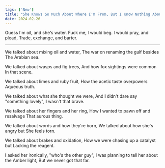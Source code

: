```yaml
---
tags: ['New']
title: "She Knows So Much About Where I'm From, But I Know Nothing About Japan"
date: 2024-02-26
---
```


Guess I'm oil, and she's water.
Fuck me, I would beg.
I would pray, and plead,
Trade, exchange, and barter.

---

We talked about mixing oil and water,
The war on renaming the gulf besides
The Arabian sea.

We talked about wasps and fig trees,
And how fox sightings were common
In that scene.

We talked about limes and ruby fruit,
How the acetic taste overpowers
Aqueous truth.

We talked about what she thought we were,
And I didn't dare say "something lovely",
I wasn't that brave.

We talked about her fingers and her ring,
How I wanted to pawn off and resalvage
That aurous thing.

We talked about words and how they're born,
We talked about how she's angry but
She feels torn.

We talked about brakes and oxidation,
How we were chasing up a catalyst but
Lacking the reagent.

I asked her ironically, "who's the other guy",
I was planning to tell her about the Amber light,
But we never got that far.
